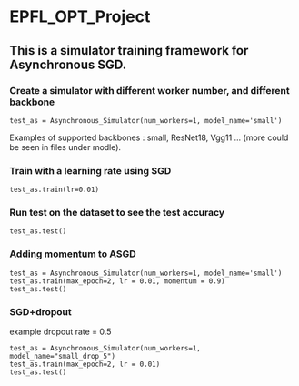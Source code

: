 # EPFL_OPT_Project
## This is a simulator training framework for Asynchronous SGD. 

### Create a simulator with different worker number, and different backbone
```
test_as = Asynchronous_Simulator(num_workers=1, model_name='small')
```
Examples of supported backbones : small, ResNet18, Vgg11 ... 
(more could be seen in files under modle). 
### Train with a learning rate using SGD
```
test_as.train(lr=0.01)
```
### Run test on the dataset to see the test accuracy
```
test_as.test()
```
### Adding momentum to ASGD
```
test_as = Asynchronous_Simulator(num_workers=1, model_name='small')
test_as.train(max_epoch=2, lr = 0.01, momentum = 0.9)
test_as.test()
```
### SGD+dropout
example dropout rate = 0.5
```
test_as = Asynchronous_Simulator(num_workers=1, model_name="small_drop_5")
test_as.train(max_epoch=2, lr = 0.01)
test_as.test()
```
